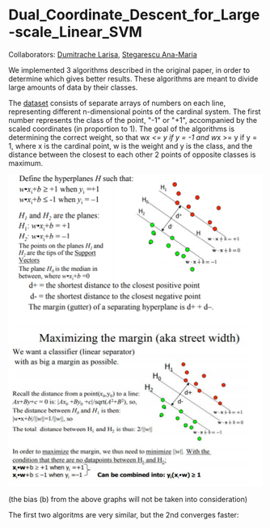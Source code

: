 # Dual_Coordinate_Descent_for_Large-scale_Linear_SVM

Collaborators: [Dumitrache Larisa](https://github.com/DLarisa),
               [Stegarescu Ana-Maria](https://github.com/StegarescuAnaMaria)
               
We implemented 3 algorithms described in the original paper, in order to determine which gives better results. These algorithms are meant to divide large amounts of data by their classes.

The [dataset](https://www.csie.ntu.edu.tw/~cjlin/libsvmtools/datasets/binary.html#a9a) consists of separate arrays of numbers on each line, representing different n-dimensional points of the cardinal system. The first number represents the class of the point, "-1" or "+1", accompanied by the scaled coordinates (in proportion to 1). The goal of the algorithms is determining the correct weight, so that w*x <= y if y = -1 and    w*x >= y if y = 1, where x is the cardinal point, w is the weight and y is the class, and the distance between the closest to each other 2 points of opposite classes is maximum.

![](image1.png)

(the bias (b) from the above graphs will not be taken into consideration)

The first two algoritms are very similar, but the 2nd converges faster:

